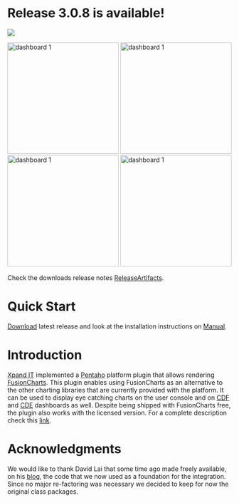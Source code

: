 # Release 3.0.8 is available! #

[![](http://img215.imageshack.us/img215/2140/downloadnoversion.png)](http://xpand-it.com/en/solutions-en/pentaho-fusioncharts-plugin-en)

<img src='http://img141.imageshack.us/img141/674/dashboard5.png'  alt='dashboard 1' width='250px' />
<img src='http://img52.imageshack.us/img52/488/dashboard4.png'    alt='dashboard 1' width='250px' />
<img src='http://img515.imageshack.us/img515/3138/fusionmaps.png' alt='dashboard 1' width='250px' />
<img src='http://imageshack.us/a/img259/5381/fusionanalyzer.jpg'  alt='dashboard 1' width='250px' />

Check the downloads release notes [ReleaseArtifacts](https://github.com/xpandit/pentaho-fc-plugin/wiki/ReleaseArtifacts).

# Quick Start #
[Download](http://xpand-it.com/en/solutions-en/pentaho-fusioncharts-plugin-en) latest release and look at the installation instructions on [Manual](https://github.com/xpandit/pentaho-fc-plugin/wiki/Manual).

# Introduction #
[Xpand IT](http://xpand-it.com/) implemented a [Pentaho](http://sourceforge.net/projects/pentaho/) platform plugin that allows rendering [FusionCharts](http://www.fusioncharts.com/). This plugin enables using FusionCharts as an alternative to the other charting libraries that are currently provided with the platform.
It can be used to display eye catching charts on the user console and on [CDF](http://www.webdetails.pt/ctools/cdf/) and [CDE](http://www.webdetails.pt/ctools/cde/) dashboards as well. Despite being shipped with FusionCharts free, the plugin also works with the licensed version. For a complete description check this [link](http://www.xpand-it.com/fusioncharts).

# Acknowledgments #
We would like to thank David Lai that some time ago made freely available, on his [blog](http://davidlai101.com/blog/), the code that we now used as a foundation for the integration. Since no major re-factoring was necessary we decided to keep for now the original class packages.
